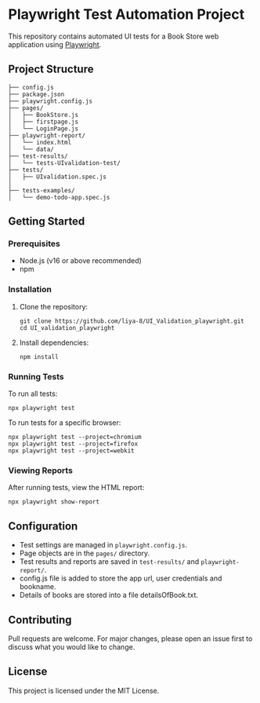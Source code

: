 # Playwright Test Automation Project

This repository contains automated UI tests for a Book Store web application using [Playwright](https://playwright.dev/).

## Project Structure

```
├── config.js
├── package.json
├── playwright.config.js
├── pages/
│   ├── BookStore.js
│   ├── firstpage.js
│   └── LoginPage.js
├── playwright-report/
│   └── index.html
│   └── data/
├── test-results/
│   └── tests-UIvalidation-test/
├── tests/
│   ├── UIvalidation.spec.js
│   
├── tests-examples/
│   └── demo-todo-app.spec.js
```

## Getting Started

### Prerequisites
- Node.js (v16 or above recommended)
- npm

### Installation
1. Clone the repository:
   ```
   git clone https://github.com/liya-8/UI_Validation_playwright.git
   cd UI_validation_playwright
   ```
2. Install dependencies:
   ```
   npm install 
   ```

### Running Tests
To run all tests:
```
npx playwright test
```

To run tests for a specific browser:
```
npx playwright test --project=chromium
npx playwright test --project=firefox
npx playwright test --project=webkit
```

### Viewing Reports
After running tests, view the HTML report:
```
npx playwright show-report
```

## Configuration
- Test settings are managed in `playwright.config.js`.
- Page objects are in the `pages/` directory.
- Test results and reports are saved in `test-results/` and `playwright-report/`.
- config.js file is added to store the app url, user credentials and bookname.
- Details of books are stored into a file detailsOfBook.txt.

## Contributing
Pull requests are welcome. For major changes, please open an issue first to discuss what you would like to change.

## License
This project is licensed under the MIT License.
